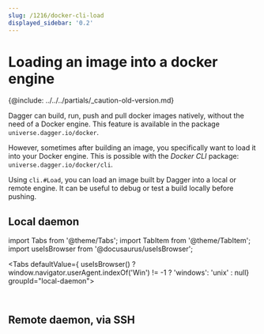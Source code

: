 ```yaml
---
slug: /1216/docker-cli-load
displayed_sidebar: '0.2'
---
```


# Loading an image into a docker engine

{@include: ../../../partials/_caution-old-version.md}

Dagger can build, run, push and pull docker images natively, without the need of a Docker engine.
This feature is available in the package `universe.dagger.io/docker`.

However, sometimes after building an image, you specifically want to load it into your Docker engine.
This is possible with the *Docker CLI* package: `universe.dagger.io/docker/cli`.

Using `cli.#Load`, you can load an image built by Dagger into a local or remote engine.
It can be useful to debug or test a build locally before pushing.

## Local daemon

import Tabs from '@theme/Tabs';
import TabItem from '@theme/TabItem';
import useIsBrowser from '@docusaurus/useIsBrowser';

<Tabs defaultValue={ useIsBrowser() ? window.navigator.userAgent.indexOf('Win') != -1 ? 'windows': 'unix' : null} groupId="local-daemon">

<TabItem value="unix" label="Linux/macOS">

```cue file=../../plans/docker-cli-load/local.cue

```

</TabItem>

<TabItem value="windows" label="Windows">

```cue file=../../plans/docker-cli-load/local_windows.cue

```

</TabItem>
</Tabs>

## Remote daemon, via SSH

```cue file=../../plans/docker-cli-load/ssh.cue

```
